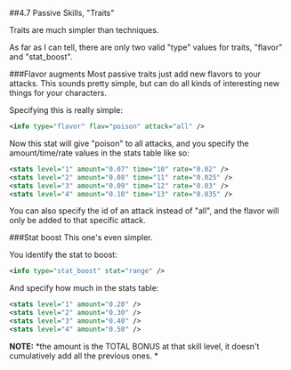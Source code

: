
##4.7 Passive Skills, "Traits"

Traits are much simpler than techniques.

As far as I can tell, there are only two valid "type" values for traits, "flavor" and "stat_boost".

###Flavor augments
Most passive traits just add new flavors to your attacks.
This sounds pretty simple, but can do all kinds of interesting new things for your characters.

Specifying this is really simple:
```xml
<info type="flavor" flav="poison" attack="all" />
```

Now this stat will give "poison" to all attacks, and you specify the amount/time/rate values in the stats table like so:

```xml
<stats level="1" amount="0.07" time="10" rate="0.02" />
<stats level="2" amount="0.08" time="11" rate="0.025" />
<stats level="3" amount="0.09" time="12" rate="0.03" />
<stats level="4" amount="0.10" time="13" rate="0.035" />
```

You can also specify the id of an attack instead of "all", and the flavor will only be added to that specific attack.

###Stat boost
This one's even simpler.

You identify the stat to boost:
```xml
<info type="stat_boost" stat="range" />
```

And specify how much in the stats table:
```xml
<stats level="1" amount="0.20" />
<stats level="2" amount="0.30" />
<stats level="3" amount="0.40" />
<stats level="4" amount="0.50" />
```

**NOTE:** *the amount is the TOTAL BONUS at that skill level, it doesn't cumulatively add all the previous ones. *
